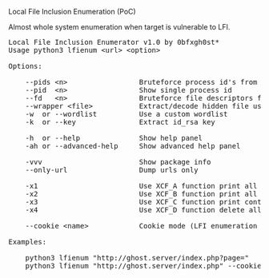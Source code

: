 Local File Inclusion Enumeration (PoC)  

Almost whole system enumeration when target is vulnerable to LFI.  

<pre>
Local File Inclusion Enumerator v1.0 by 0bfxgh0st*
Usage python3 lfienum &lturl> &ltoption>

Options:

    --pids &ltn>                 Bruteforce process id's from 0 to &ltn> (/proc/&ltn>/cmdline) [default is set to 999]
    --pid  &ltn>                 Show single process id
    --fd   &ltn>                 Bruteforce file descriptors from 0 to &ltn> (/proc/self/fd/&ltn>) [default is set to 30]
    --wrapper &ltfile>           Extract/decode hidden file using a wrapper (php://filter/convert.base64-encode/resource=)
    -w  or --wordlist          Use a custom wordlist
    -k  or --key               Extract id_rsa key

    -h  or --help              Show help panel
    -ah or --advanced-help     Show advanced help panel

    -vvv                       Show package info
    --only-url                 Dump urls only

    -x1                        Use XCF_A function print all text between tags (default)
    -x2                        Use XCF_B function print all text that isn't between any tag
    -x3                        Use XCF_C function print content between specific tag
    -x4                        Use XCF_D function delete all content inside &lthtml> and &lt/html> tags

    --cookie &ltname>            Cookie mode (LFI enumeration via cookies)

Examples:

    python3 lfienum "http://ghost.server/index.php?page="
    python3 lfienum "http://ghost.server/index.php" --cookie session
</pre>

